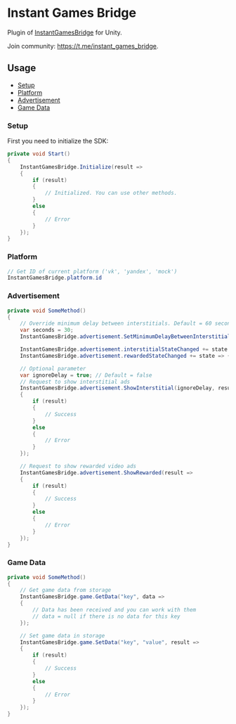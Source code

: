 # Instant Games Bridge
Plugin of [InstantGamesBridge](https://github.com/mewtongames/instant-games-bridge) for Unity.

Join community: https://t.me/instant_games_bridge.

## Usage
+ [Setup](#setup)
+ [Platform](#platform)
+ [Advertisement](#advertisement)
+ [Game Data](#game-data)

### Setup
First you need to initialize the SDK:
```csharp
private void Start()
{
    InstantGamesBridge.Initialize(result =>
    {
        if (result)
        {
            // Initialized. You can use other methods.
        }
        else
        {
            // Error
        }
    });
}
```
### Platform
```csharp
// Get ID of current platform ('vk', 'yandex', 'mock')
InstantGamesBridge.platform.id
```

### Advertisement
```csharp
private void SomeMethod()
{
    // Override minimum delay between interstitials. Default = 60 seconds.
    var seconds = 30;
    InstantGamesBridge.advertisement.SetMinimumDelayBetweenInterstitial(seconds);

    InstantGamesBridge.advertisement.interstitialStateChanged += state => { Debug.Log($"Interstitial state: {state}"); };
    InstantGamesBridge.advertisement.rewardedStateChanged += state => { Debug.Log($"Rewarded state: {state}"); };

    // Optional parameter
    var ignoreDelay = true; // Default = false
    // Request to show interstitial ads
    InstantGamesBridge.advertisement.ShowInterstitial(ignoreDelay, result =>
    {
        if (result)
        {
            // Success
        }
        else
        {
            // Error
        }
    });

    // Request to show rewarded video ads
    InstantGamesBridge.advertisement.ShowRewarded(result =>
    {
        if (result)
        {
            // Success
        }
        else
        {
            // Error
        }
    });
}
```
### Game Data
```csharp
private void SomeMethod()
{
    // Get game data from storage
    InstantGamesBridge.game.GetData("key", data =>
    {
        // Data has been received and you can work with them
        // data = null if there is no data for this key
    });

    // Set game data in storage
    InstantGamesBridge.game.SetData("key", "value", result =>
    {
        if (result)
        {
            // Success
        }
        else
        {
            // Error
        }
    });
}
```